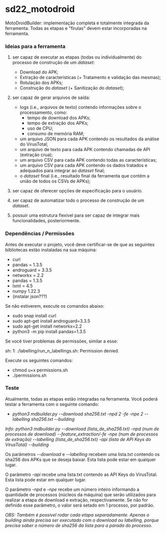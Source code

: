 # sd22_motodroid

MotoDroidBuilder: implementação completa e totalmente integrada da ferramenta. Todas as etapas e "firulas" devem estar incorporadas na ferramenta.

### Ideias para a ferramenta

1) ser capaz de executar as etapas (todas ou individualmente) do processo de construção de um *dataset*:
    -   Download do APK;
    -   Extração de características (+ Tratamento e validação das mesmas);
    -   Rotulação dos APKs;
    -   Construção do *dataset* (+ Sanitização do *dataset*);

2) ser capaz de gerar arquivos de saída:
    -   logs (i.e., arquivos de texto) contendo informações sobre o processamento, como:
        -   tempo de download dos APKs;
        -   tempo de extração dos APKs;
        -   uso de CPU;
        -   consumo de memória RAM;
    -   um arquivo JSON para cada APK contendo os resultados da análise do VirusTotal;
    -   um arquivo de texto para cada APK contendo chamadas de API (extração crua);
    -   um arquivo CSV para cada APK contendo todas as características;
    -   um arquivo CSV para cada APK contendo os dados tratados e adequados para integrar ao *dataset* final;
    -   o *dataset* final (i.e., resultado final da ferramenta que contém a união de todos os CSVs de APKs);

3) ser capaz de oferecer opções de especificação para o usuário.

4) ser capaz de automatizar todo o processo de construção de um *dataset*.

5) possuir uma estrutura flexível para ser capaz de integrar mais funcionalidades, posteriormente.


### Dependências / Permissões
Antes de executar o projeto, você deve certificar-se de que as seguintes bibliotecas estão instaladas na sua máquina:

* curl 
* pandas = 1.3.5
* androguard = 3.3.5
* networkx = 2.2
* pandas = 1.3.5
* lxml = 4.5
* numpy 1.22.3
* (instalar json???)

Se não estiverem, execute os comandos abaixo:

- sudo snap install curl
- sudo apt-get install androguard=3.3.5
- sudo apt-get install networkx=2.2
- python3 -m pip install pandas=1.3.5

Se você tiver problemas de permissões, similar a esse:

sh: 1: ./labelling/run_n_labellings.sh: Permission denied.

Execute os seguintes comandos:

- chmod u+x permissions.sh
- ./permissions.sh


### Teste

Atualmente, todas as etapas estão integradas na ferramenta. Você poderá testar a ferramenta com o seguinte comando:

* *python3 mdbuilder.py --download sha256.txt -npd 2 -fe -npe 2 --labelling sha256.txt --building*

*Info: python3 mdbuilder.py --download (lista_de_sha256.txt) -npd (num de processos de download) --feature_extraction/-fe -npe (num de processos de extração) --labelling (lista_de_sha256.txt) -api (lista de API Keys do VirusTotal) --building*

Os parâmetros *--download* e *--labelling* recebem uma lista.txt contendo os sha256 dos APKs que se deseja baixar. Esta lista pode estar em qualquer lugar.

O parâmetro *-api* recebe uma lista.txt contendo as API Keys do VirusTotal. Esta lista pode estar em qualquer lugar.

O parâmetro *-npd* e -*npe* recebe um número inteiro informando a quantidade de processos (núcleos da máquina) que serão utilizados para realizar a etapa de download e extração, respectivamente. Se não for definido esse parâmetro, o valor será setado em 1 processo, por padrão.

*OBS: Também é possível rodar cada etapa separadamente. Apenas o building ainda precisa ser executado com o download ou labelling, porque precisa saber o número de sha256 da lista para a parada do processo.*